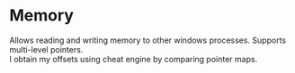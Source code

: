 # Memory
Allows reading and writing memory to other windows processes. Supports multi-level pointers.<br>
I obtain my offsets using cheat engine by comparing pointer maps.
